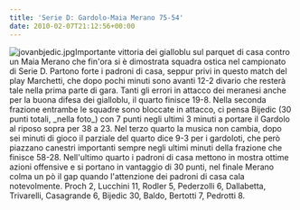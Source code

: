 ```yaml
---
title: 'Serie D: Gardolo-Maia Merano 75-54'
date: 2010-02-07T21:12:56+00:00
---
```

![jovanbjedic.jpg](http://www.basketgardolo.it/wp-content/gallery/serie-d-0910/jovanbjedic.jpg "Jovan Bjedic")Importante vittoria dei gialloblu sul parquet di casa contro un Maia Merano che fin'ora si è dimostrata squadra ostica nel campionato di Serie D. Partono forte i padroni di casa, seppur privi in questo match del play Marchetti, che dopo pochi minuti sono avanti 12-2 divario che resterà tale nella prima parte di gara. Tanti gli errori in attacco dei meranesi anche per la buona difesa dei gialloblu, il quarto finisce 19-8. Nella seconda frazione entrambe le squadre sono bloccate in attacco, ci pensa Bijedic (30 punti totali, \_nella foto\_) con 7 punti negli ultimi 3 minuti a portare il Gardolo al riposo sopra per 38 a 23. Nel terzo quarto la musica non cambia, dopo sei minuti di gioco il parziale del quarto dice 9-3 per i gardoloti, che però piazzano canestri importanti sempre negli ultimi minuti della frazione che finisce 58-28. Nell'ultimo quarto i padroni di casa mettono in mostra ottime azioni offensive e si portano in vantaggio di 30 punti, nel finale Merano colma un pò il gap quando l'attenzione dei padroni di casa cala notevolmente. Proch 2, Lucchini 11, Rodler 5, Pederzolli 6, Dallabetta, Trivarelli, Casagrande 6, Bijedic 30, Baldo, Bertotti 7, Pedrotti 8.